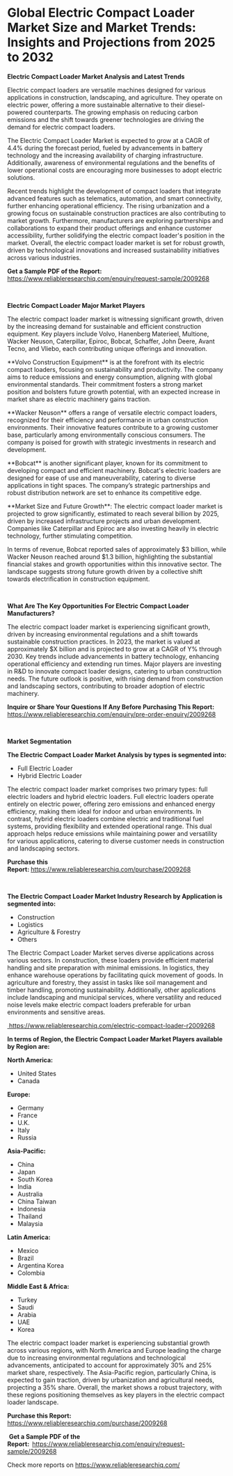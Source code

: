 <p><h1>Global Electric Compact Loader Market Size and Market Trends: Insights and Projections from 2025 to 2032</h1></p><p><strong>Electric Compact Loader Market Analysis and Latest Trends</strong></p>
<p><p>Electric compact loaders are versatile machines designed for various applications in construction, landscaping, and agriculture. They operate on electric power, offering a more sustainable alternative to their diesel-powered counterparts. The growing emphasis on reducing carbon emissions and the shift towards greener technologies are driving the demand for electric compact loaders.</p><p>The Electric Compact Loader Market is expected to grow at a CAGR of 4.4% during the forecast period, fueled by advancements in battery technology and the increasing availability of charging infrastructure. Additionally, awareness of environmental regulations and the benefits of lower operational costs are encouraging more businesses to adopt electric solutions. </p><p>Recent trends highlight the development of compact loaders that integrate advanced features such as telematics, automation, and smart connectivity, further enhancing operational efficiency. The rising urbanization and a growing focus on sustainable construction practices are also contributing to market growth. Furthermore, manufacturers are exploring partnerships and collaborations to expand their product offerings and enhance customer accessibility, further solidifying the electric compact loader's position in the market. Overall, the electric compact loader market is set for robust growth, driven by technological innovations and increased sustainability initiatives across various industries.</p></p>
<p><strong>Get a Sample PDF of the Report:&nbsp;</strong> <a href="https://www.reliableresearchiq.com/enquiry/request-sample/2009268?utm_campaign=2273&utm_medium=2&utm_source=Github&utm_content=ia&utm_term=20022025&utm_id=electric-compact-loader">https://www.reliableresearchiq.com/enquiry/request-sample/2009268</a></p>
<p>&nbsp;</p>
<p><strong>Electric Compact Loader Major Market Players</strong></p>
<p><p>The electric compact loader market is witnessing significant growth, driven by the increasing demand for sustainable and efficient construction equipment. Key players include Volvo, Hanenberg Materieel, Multione, Wacker Neuson, Caterpillar, Epiroc, Bobcat, Schaffer, John Deere, Avant Tecno, and Vliebo, each contributing unique offerings and innovation.</p><p>**Volvo Construction Equipment** is at the forefront with its electric compact loaders, focusing on sustainability and productivity. The company aims to reduce emissions and energy consumption, aligning with global environmental standards. Their commitment fosters a strong market position and bolsters future growth potential, with an expected increase in market share as electric machinery gains traction.</p><p>**Wacker Neuson** offers a range of versatile electric compact loaders, recognized for their efficiency and performance in urban construction environments. Their innovative features contribute to a growing customer base, particularly among environmentally conscious consumers. The company is poised for growth with strategic investments in research and development.</p><p>**Bobcat** is another significant player, known for its commitment to developing compact and efficient machinery. Bobcat's electric loaders are designed for ease of use and maneuverability, catering to diverse applications in tight spaces. The company’s strategic partnerships and robust distribution network are set to enhance its competitive edge.</p><p>**Market Size and Future Growth**: The electric compact loader market is projected to grow significantly, estimated to reach several billion by 2025, driven by increased infrastructure projects and urban development. Companies like Caterpillar and Epiroc are also investing heavily in electric technology, further stimulating competition.</p><p>In terms of revenue, Bobcat reported sales of approximately $3 billion, while Wacker Neuson reached around $1.3 billion, highlighting the substantial financial stakes and growth opportunities within this innovative sector. The landscape suggests strong future growth driven by a collective shift towards electrification in construction equipment.</p></p>
<p>&nbsp;</p>
<p><strong>What Are The Key Opportunities For Electric Compact Loader Manufacturers?</strong></p>
<p><p>The electric compact loader market is experiencing significant growth, driven by increasing environmental regulations and a shift towards sustainable construction practices. In 2023, the market is valued at approximately $X billion and is projected to grow at a CAGR of Y% through 2030. Key trends include advancements in battery technology, enhancing operational efficiency and extending run times. Major players are investing in R&D to innovate compact loader designs, catering to urban construction needs. The future outlook is positive, with rising demand from construction and landscaping sectors, contributing to broader adoption of electric machinery.</p></p>
<p><strong>Inquire or Share Your Questions If Any Before Purchasing This Report:</strong> <a href="https://www.reliableresearchiq.com/enquiry/pre-order-enquiry/2009268?utm_campaign=2273&utm_medium=2&utm_source=Github&utm_content=ia&utm_term=20022025&utm_id=electric-compact-loader">https://www.reliableresearchiq.com/enquiry/pre-order-enquiry/2009268</a></p>
<p>&nbsp;</p>
<p><strong>Market Segmentation</strong></p>
<p><strong>The Electric Compact Loader Market Analysis by types is segmented into:</strong></p>
<p><ul><li>Full Electric Loader</li><li>Hybrid Electric Loader</li></ul></p>
<p><p>The electric compact loader market comprises two primary types: full electric loaders and hybrid electric loaders. Full electric loaders operate entirely on electric power, offering zero emissions and enhanced energy efficiency, making them ideal for indoor and urban environments. In contrast, hybrid electric loaders combine electric and traditional fuel systems, providing flexibility and extended operational range. This dual approach helps reduce emissions while maintaining power and versatility for various applications, catering to diverse customer needs in construction and landscaping sectors.</p></p>
<p><strong>Purchase this Report:&nbsp;</strong><a href="https://www.reliableresearchiq.com/purchase/2009268?utm_campaign=2273&utm_medium=2&utm_source=Github&utm_content=ia&utm_term=20022025&utm_id=electric-compact-loader">https://www.reliableresearchiq.com/purchase/2009268</a></p>
<p>&nbsp;</p>
<p><strong>The Electric Compact Loader Market Industry Research by Application is segmented into:</strong></p>
<p><ul><li>Construction</li><li>Logistics</li><li>Agriculture & Forestry</li><li>Others</li></ul></p>
<p><p>The Electric Compact Loader Market serves diverse applications across various sectors. In construction, these loaders provide efficient material handling and site preparation with minimal emissions. In logistics, they enhance warehouse operations by facilitating quick movement of goods. In agriculture and forestry, they assist in tasks like soil management and timber handling, promoting sustainability. Additionally, other applications include landscaping and municipal services, where versatility and reduced noise levels make electric compact loaders preferable for urban environments and sensitive areas.</p></p>
<p><a href="https://www.reliableresearchiq.com/electric-compact-loader-r2009268?utm_campaign=2273&utm_medium=2&utm_source=Github&utm_content=ia&utm_term=20022025&utm_id=electric-compact-loader">&nbsp;https://www.reliableresearchiq.com/electric-compact-loader-r2009268</a></p>
<p><strong>In terms of Region, the Electric Compact Loader Market Players available by Region are:</strong></p>
<p>
    <p> <strong> North America: </strong>
        <ul>
            <li>United States</li>
            <li>Canada</li>
        </ul>
        </p> 
    <p> <strong> Europe: </strong>
        <ul>
            <li>Germany</li>
            <li>France</li>
            <li>U.K.</li>
            <li>Italy</li>
            <li>Russia</li>
        </ul>
        </p> 
    <p> <strong> Asia-Pacific: </strong>
        <ul>
            <li>China</li>
            <li>Japan</li>
            <li>South Korea</li>
            <li>India</li>
            <li>Australia</li>
            <li>China Taiwan</li>
            <li>Indonesia</li>
            <li>Thailand</li>
            <li>Malaysia</li>
        </ul>
        </p> 
    <p> <strong> Latin America: </strong>
        <ul>
            <li>Mexico</li>
            <li>Brazil</li>
            <li>Argentina Korea</li>
            <li>Colombia</li>
        </ul>
        </p> 
    <p> <strong> Middle East & Africa: </strong>
        <ul>
            <li>Turkey</li>
            <li>Saudi</li>
            <li>Arabia</li>
            <li>UAE</li>
            <li>Korea</li>
        </ul>
    </p>
    </p>
<p><p>The electric compact loader market is experiencing substantial growth across various regions, with North America and Europe leading the charge due to increasing environmental regulations and technological advancements, anticipated to account for approximately 30% and 25% market share, respectively. The Asia-Pacific region, particularly China, is expected to gain traction, driven by urbanization and agricultural needs, projecting a 35% share. Overall, the market shows a robust trajectory, with these regions positioning themselves as key players in the electric compact loader landscape.</p></p>
<p><strong>Purchase this Report: </strong><a href="https://www.reliableresearchiq.com/purchase/2009268?utm_campaign=2273&utm_medium=2&utm_source=Github&utm_content=ia&utm_term=20022025&utm_id=electric-compact-loader">https://www.reliableresearchiq.com/purchase/2009268</a></p>
<p>&nbsp;<strong>Get a Sample PDF of the Report:&nbsp;&nbsp;</strong><a href="https://www.reliableresearchiq.com/enquiry/request-sample/2009268?utm_campaign=2273&utm_medium=2&utm_source=Github&utm_content=ia&utm_term=20022025&utm_id=electric-compact-loader">https://www.reliableresearchiq.com/enquiry/request-sample/2009268</a></p>
<p><strong></strong></p>
<p>Check more reports on <a href="https://www.reliableresearchiq.com/?utm_campaign=2273&utm_medium=2&utm_source=Github&utm_content=ia&utm_term=20022025&utm_id=electric-compact-loader">https://www.reliableresearchiq.com/</a></p>